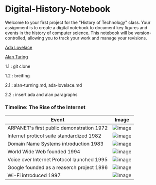# Digital-History-Notebook

Welcome to your first project for the "History of Technology" class. Your assignment is to create a digital notebook to document key figures and events in the history of computer science. This notebook will be version-controlled, allowing you to track your work and manage your revisions.

[Ada Lovelace](ada-lovelace.md)

[Alan Turing](alan-turing.md)


1.1 : git clone

1.2 : breifing

2.1 : alan-turning.md, ada-lovelace.md

2.2 : insert ada and alan paragraphs

<h3>Timeline: The Rise of the Internet</h3>

|Event|Image|
|-----|-----|
|ARPANET's first public demonstration 1972| ![image](https://tse1.mm.bing.net/th/id/OIP.1oOHhVV3szv1AOFQbZ3VAQAAAA?rs=1&pid=ImgDetMain&o=7&rm=3)|
|Internet proticol suite standardized 1982| ![image](https://ci.mines-stetienne.fr/teaching/maj-info/iot/2017/images/internet-protocol-suite.png)|
|Domain Name Systems introduction 1983| ![image](https://tse3.mm.bing.net/th/id/OIP.g_Rptq1NxGyaqiA3NkBsSQHaD4?rs=1&pid=ImgDetMain&o=7&rm=3)|
|World Wide Web founded 1994| ![image](https://tse3.mm.bing.net/th/id/OIP.8Ku_ixtOlQGOmx0m2vYrEgHaEK?rs=1&pid=ImgDetMain&o=7&rm=3)|
|Voice over Internet Protocol launched 1995| ![image](https://i0.wp.com/www.mobilecellphonerepairing.com/wp-content/uploads/2013/07/how-voip-works.jpg?fit=1280%2C720)|
|Google founded as a reaserch project 1996| ![image](https://tse1.mm.bing.net/th/id/OIP.UiCHHkUSt0i-qmrwNuVwNQAAAA?rs=1&pid=ImgDetMain&o=7&rm=3)|
|Wi-Fi introduced 1997| ![image](https://tse1.mm.bing.net/th/id/OIP.RJlowgVXRHlwkalZW2k2_gHaEH?rs=1&pid=ImgDetMain&o=7&rm=3)|
